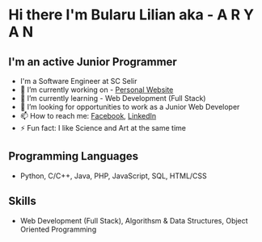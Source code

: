 # Hi there I'm Bularu Lilian aka - A R Y A N 

## I'm an active Junior Programmer  

- I'm a Software Engineer at SC Selir
- 🔭 I’m currently working on - [Personal Website](https://github.com/aryanlilian/Electronic-Spendings-Tracker.git)
- 🌱 I’m currently learning - Web Development (Full Stack)
- 🤔 I’m looking for opportunities to work as a Junior Web Developer 
- 📫 How to reach me: [Facebook](https://www.facebook.com/lilian.bularu.9), [LinkedIn](https://www.linkedin.com/in/lilian-bularu-3488381b1/)
- ⚡ Fun fact: I like Science and Art at the same time 

## Programming Languages
- Python, C/C++, Java, PHP, JavaScript, SQL,  HTML/CSS 

## Skills
- Web Development (Full Stack), Algorithsm & Data Structures, Object Oriented Programming
